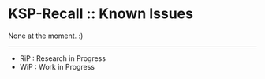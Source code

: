 # KSP-Recall :: Known Issues

None at the moment. :)

- - -

* RiP : Research in Progress
* WiP : Work in Progress
